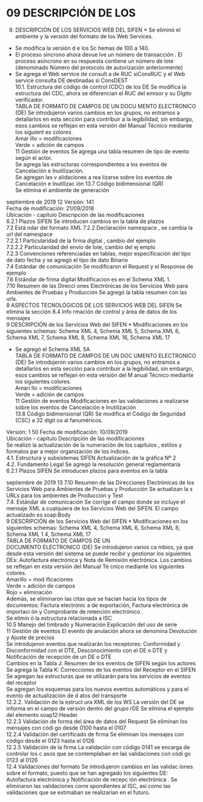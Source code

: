 # 09 DESCRIPCIÓN DE LOS

9. DESCRIPCIÓN DE LOS 
SERVICIOS WEB DEL SIFEN  * Se eliminó el ambiente y la versión del formato de los Web Services.  
* Se modifica la versión d e los Sc hemas de 100 a 140.  
* El proceso síncrono ahora devue lve un número de transacción . 
El proceso asíncrono en su respuesta contiene un número de lote  
(denominado Número del protocolo de autorización anteriormente)  
* Se agrega el Web service de consult a de RUC  siConsRUC y el Web 
service consulta DE destinadas si ConsDEST  
10.1. Estructura del código 
de control (CDC) de los DE  Se modifica la estructura del CDC, ahora se diferencian el RUC del 
emisor y su Dígito verificador.  
TABLA DE FORMATO DE 
CAMPOS DE UN 
DOCU MENTO 
ELECTRONICO (DE)  Se introdujeron varios cambios  en los grupos, no entramos a detallarlos 
en esta sección para contribuir a la legibilidad, sin embargo, esos 
cambios se reflejan en esta versión del Manual Técnico mediante los 
siguient es colores.  
Amar illo = modificaciones  
Verde  = adición de campos  
11 Gestión de eventos  Se agrega una tabla resumen de tipo de evento según el actor.  
Se agrega las estructuras correspondientes a los eventos de 
Cancelación e Inutilización.  
Se agregan las v alidaciones a rea lizarse sobre los eventos de 
Cancelación e Inutilizac ión 
13.7 Código bidimensional 
(QR)  
 Se elimina el ambiente de generación  
 
 
 
 
 
 
 
 
 
septiembre  de 2019                12 
Versión: 141  
Fecha de modificación: 21/09/2018  
Ubicación - capítulo  Descripción de las modificaciones  
6.2.1 Plazos SIFEN  Se introducen cambios en la tabla de plazos  
7.2 Está ndar del formato 
XML  7.2.2 Declaración namespace , se cambia la url del namespace  
 7.2.2.1 Particularidad de la firma digital , cambio del ejemplo  
 7.2.2.2 Particularidad del envío de lote,  cambio del ej emplo  
 7.2.3 Convenciones referenciadas en tablas,  mejor especificación del 
tipo de dato fecha y se agregó el tipo de dato Binario  
7.4 Estándar de 
comunicación  Se modificaron el Request y el Response de ejemplo  
7.6 Estándar de firma digital  Modificacion es en el Schema XML 1.  
7.10 Resumen de las 
Direcci ones Electrónicas de 
los Servicios Web para 
Ambientes de Pruebas y 
Producción  Se agregó la tabla resumen con las urls.  
8 ASPECTOS 
TECNOLÓGICOS DE LOS 
SERVICIOS WEB DEL SIFEN  Se elimina la sección 8.4 Info rmación de control y área de datos de los 
mensajes  
9 DESCRIPCIÓN de los 
Servicios Web del SIFEN  * Modificaciones en los siguientes schemas: Schema XML 4, Schema 
XML 5, Schema XML 6, Schema XML 7, Schema XML 8, Schema XML 16, 
Schema XML 17  
 * Se agregó el Schema XML 5A  
TABLA DE FORMATO DE 
CAMPOS DE UN 
DOC UMENTO 
ELECTRONICO (DE)  Se introdujeron varios cambios en los grupos, no entramos a detallarlos 
en esta sección para contribuir a la legibilidad, sin embargo, esos 
cambios se reflejan en esta versión del M anual Técnico mediante los 
siguientes colores.  
Amari llo = modificaciones  
Verde  = adición de campos  
11 Gestión de eventos  Modificaciones en las validaciones a realizarse sobre los eventos de 
Cancelación e Inutilización  
13.8 Código bidimensional 
(QR)  Se modifica el Código de Seguridad (CSC) a 32 dígit os al fanuméricos.  
 
Versión: 1 50 
Fecha de modificación: 10/09/2019  
Ubicación - capítulo  Descripción de las modificaciones  
Se realizó la actualización de la numeración de los capítulos , estilos y formatos par a mejor 
organización de los índices.  
4.1. Estructura  y 
subsistemas SIFEN  Actualización de la gráfica Nº 2  
4.2. Fundamento Legal  Se agregó la resolución general reglamentaria  
6.2.1 Plazos SIFEN  Se introducen plazos para eventos en la tabla  
 
 
 
septiembre  de 2019                13 
7.10 Resumen de las 
Direcciones Electrónicas de 
los Servicios Web para 
Ambientes de Pruebas y 
Producción  Se actualizan la s URLs para los ambientes de Producción y Test  
7.4. Estándar de 
comunicación  Se corrige el campo  donde se incluye el mensaje XML a cualquiera de 
los Servicios Web del SIFEN.  El campo actualizado es  soap:Body  
9 DESCRIPCIÓN de los 
Servicios Web del SIFEN  * Modificaciones en los siguientes schemas: Schema XML 4, Schema 
XML 6, Schema XML 8, Schema XML 1 4, Schema XML 17  
TABLA DE FORMATO DE 
CAMPOS DE UN  
DOCUMENTO 
ELECTRONICO (DE)  Se introdujeron varios ca mbios, ya que desde esta versión del sistema 
se puede recibir y gestionar los siguientes DEs: Autofactura electrónica 
y Nota de Remisión electrónica. Los  cambios se reflejan en esta versión 
del Manual Té cnico mediante los siguientes colores.  
Amarillo = mod ificaciones  
Verde = adición de campos  
Rojo = eliminación  
Además,  se eliminaron las citas que se hacían hacia los tipos de 
documentos: Factura electrónic a de exportación, Factura electrónica 
de importaci ón y Comprobante de retención electrónico .  
Se elimin ó la estructura relacionada a ISC  
10.5 Manejo del timbrado y 
Numeración  Explicación del uso de serie  
11 Gestión de eventos  El evento de anulación ahora se denomina Devolución y Ajuste de 
precios  
 Se introdujeron eventos que realizarán los receptores: Conformidad y 
Disconformidad con el DTE, Desconocimiento con el DE o DTE y 
Notificación de recepción de un DE o DTE  
 Cambios en la Tabla J:  Resumen de los eventos de SIFEN según los 
actores  
 Se agrega la Tabla K: Correcciones de los eventos del Receptor en el 
SIFEN  
 Se agregan las estructuras que se utilizarán para los servicios de 
eventos del receptor  
 Se agregan los esquemas para los nuevos eventos automáticos  y para 
el evento de actualización de d atos del transporte  
12.2.2. Validación de la 
estruct ura XML de los WS  La versión del DE se informa en el campo de versión dentro del grupo 
rDE 
 Se elimina el ejemplo del elemento soap12:Header  
12.2.3 Validación de forma 
del área de datos del 
Request  Se eliminan los mensajes con códi go desde 0100 hasta el 0107  
12.2.4 Validación del 
certificado de firma  Se eliminan los mensajes con código desde el 0123 hasta el 0126  
12.2.5 Validación de la 
firma  La validación con código 0141 se encarga de controlar los c asos que se 
contemplaban en las validaciones con códi go 0123 al 0126  
12.4 Validaciones del 
formato  Se introdujeron cambios en las validac iones sobre el formato, puesto 
que se han agregado los siguientes DE: Autofactura electrónica y 
Notificación de recepc ión electrónica . 
Se eliminaron las validaciones corre spondientes al ISC, así como las 
validaciones que se estimaban se realizarían  en el futuro.  